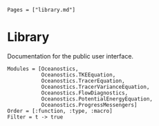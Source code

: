 ```@contents
Pages = ["library.md"]
```

# Library

Documentation for the public user interface.

```@autodocs
Modules = [Oceanostics,
           Oceanostics.TKEEquation,
           Oceanostics.TracerEquation,
           Oceanostics.TracerVarianceEquation,
           Oceanostics.FlowDiagnostics,
           Oceanostics.PotentialEnergyEquation,
           Oceanostics.ProgressMessengers]
Order = [:function, :type, :macro]
Filter = t -> true
```
